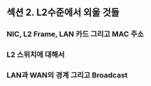 ## 섹션 2. L2수준에서 외울 것들

### NIC, L2 Frame, LAN 카드 그리고 MAC 주소

### L2 스위치에 대해서

### LAN과 WAN의 경계 그리고 Broadcast
